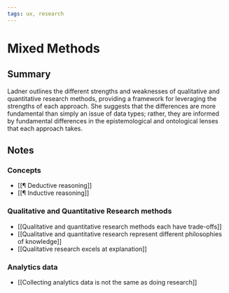 ```yaml
---
tags: ux, research
---
```


# Mixed Methods

## Summary

Ladner outlines the different strengths and weaknesses of qualitative and quantitative research methods, providing a framework for leveraging the strengths of each approach. She suggests that the differences are more fundamental than simply an issue of data types; rather, they are informed by fundamental differences in the epistemological and ontological lenses that each approach takes.

## Notes

### Concepts

- [[¶ Deductive reasoning]]
- [[¶ Inductive reasoning]]

### Qualitative and Quantitative Research methods

- [[Qualitative and quantitative research methods each have trade-offs]]
- [[Qualitative and quantitative research represent different philosophies of knowledge]]
- [[Qualitative research excels at explanation]]

### Analytics data

- [[Collecting analytics data is not the same as doing research]]
